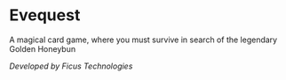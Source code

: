 # Evequest
A magical card game, where you must survive in search of the legendary Golden Honeybun

*Developed by Ficus Technologies*